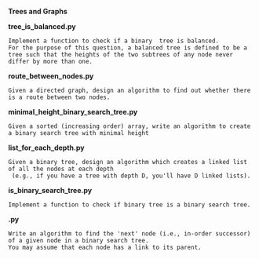 
**Trees and Graphs**


**tree_is_balanced.py**

    Implement a function to check if a binary  tree is balanced.
    For the purpose of this question, a balanced tree is defined to be a tree such that the heights of the two subtrees of any node never differ by more than one.


**route_between_nodes.py**

    Given a directed graph, design an algorithm to find out whether there is a route between two nodes.


**minimal_height_binary_search_tree.py**

    Given a sorted (increasing order) array, write an algorithm to create a binary search tree with minimal height


**list_for_each_depth.py**

    Given a binary tree, design an algorithm which creates a linked list of all the nodes at each depth
     (e.g., if you have a tree with depth D, you'll have D linked lists).


**is_binary_search_tree.py**

    Implement a function to check if binary tree is a binary search tree.


**.py**

    Write an algorithm to find the 'next' node (i.e., in-order successor) of a given node in a binary search tree.
    You may assume that each node has a link to its parent.
